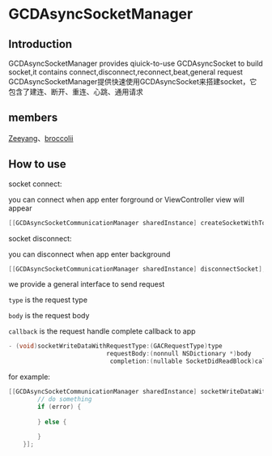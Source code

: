 # GCDAsyncSocketManager

## Introduction
GCDAsyncSocketManager provides qiuick-to-use GCDAsyncSocket to build socket,it contains connect,disconnect,reconnect,beat,general request<br>
GCDAsyncSocketManager提供快速使用GCDAsyncSocket来搭建socket，它包含了建连、断开、重连、心跳、通用请求<br>

## members

[Zeeyang](https://github.com/Yuzeyang)、[broccolii](https://github.com/broccolii)

## How to use
socket connect:

you can connect when app enter forground or ViewController view will appear

```objective-c
[[GCDAsyncSocketCommunicationManager sharedInstance] createSocketWithToken:@"your token" channel:@"your communication channel"];
```
socket disconnect:

you can disconnect when app enter background

```objective-c
[[GCDAsyncSocketCommunicationManager sharedInstance] disconnectSocket];
```
we provide a general interface to send request

`type` is the request type 

`body` is the request body

`callback` is the request handle complete callback to app

```objective-c
- (void)socketWriteDataWithRequestType:(GACRequestType)type
                           requestBody:(nonnull NSDictionary *)body
                            completion:(nullable SocketDidReadBlock)callback;
```

for example:

```objective-c
[[GCDAsyncSocketCommunicationManager sharedInstance] socketWriteDataWithRequestType:GACRequestType_GetConversationsList requestBody:requestBody completion:^(NSError * _Nullable error, id  _Nullable data) {
        // do something
        if (error) {
            
        } else {
            
        }
    }];
```

